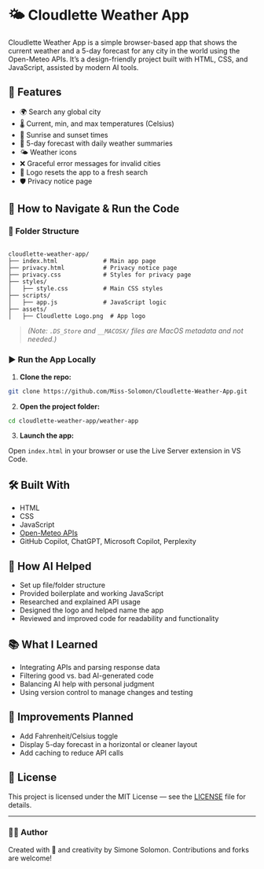 

# 🌤️ Cloudlette Weather App

Cloudlette Weather App is a simple browser-based app that shows the current weather and a 5-day forecast for any city in the world using the Open-Meteo APIs. It’s a design-friendly project built with HTML, CSS, and JavaScript, assisted by modern AI tools.

## 🚀 Features

- 🌍 Search any global city                             
- 🌡️ Current, min, and max temperatures (Celsius)
- 🌅 Sunrise and sunset times
- 📅 5-day forecast with daily weather summaries
- 🌤️ Weather icons
- ❌ Graceful error messages for invalid cities
- 🔁 Logo resets the app to a fresh search
- 🛡️ Privacy notice page

## 🧭 How to Navigate & Run the Code

### 📁 Folder Structure

```

cloudlette-weather-app/
├── index.html             # Main app page
├── privacy.html           # Privacy notice page
├── privacy.css            # Styles for privacy page
├── styles/
│   ├── style.css          # Main CSS styles
├── scripts/
│   ├── app.js             # JavaScript logic
├── assets/
│   ├── Cloudlette Logo.png  # App logo

````

> *(Note: `.DS_Store` and `__MACOSX/` files are MacOS metadata and not needed.)*

### ▶️ Run the App Locally

1. **Clone the repo:**

```bash
git clone https://github.com/Miss-Solomon/Cloudlette-Weather-App.git
````

2. **Open the project folder:**

```bash
cd cloudlette-weather-app/weather-app
```

3. **Launch the app:**

Open `index.html` in your browser
or
use the Live Server extension in VS Code.

## 🛠️ Built With

* HTML
* CSS
* JavaScript
* [Open-Meteo APIs](https://open-meteo.com/)
* GitHub Copilot, ChatGPT, Microsoft Copilot, Perplexity

## 🤖 How AI Helped

* Set up file/folder structure
* Provided boilerplate and working JavaScript
* Researched and explained API usage
* Designed the logo and helped name the app
* Reviewed and improved code for readability and functionality

## 📚 What I Learned

* Integrating APIs and parsing response data
* Filtering good vs. bad AI-generated code
* Balancing AI help with personal judgment
* Using version control to manage changes and testing

## 🔧 Improvements Planned

* Add Fahrenheit/Celsius toggle
* Display 5-day forecast in a horizontal or cleaner layout
* Add caching to reduce API calls

## 📜 License

This project is licensed under the MIT License — see the [LICENSE](LICENSE) file for details.

---

### 🙋‍♀️ Author

Created with 💜 and creativity by Simone Solomon.
Contributions and forks are welcome!

